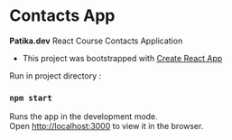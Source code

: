 # Contacts App
**Patika.dev** React Course Contacts Application

- This project was bootstrapped with [Create React App](https://github.com/facebook/create-react-app)

Run in project directory :

### `npm start`

Runs the app in the development mode.\
Open [http://localhost:3000](http://localhost:3000) to view it in the browser.
